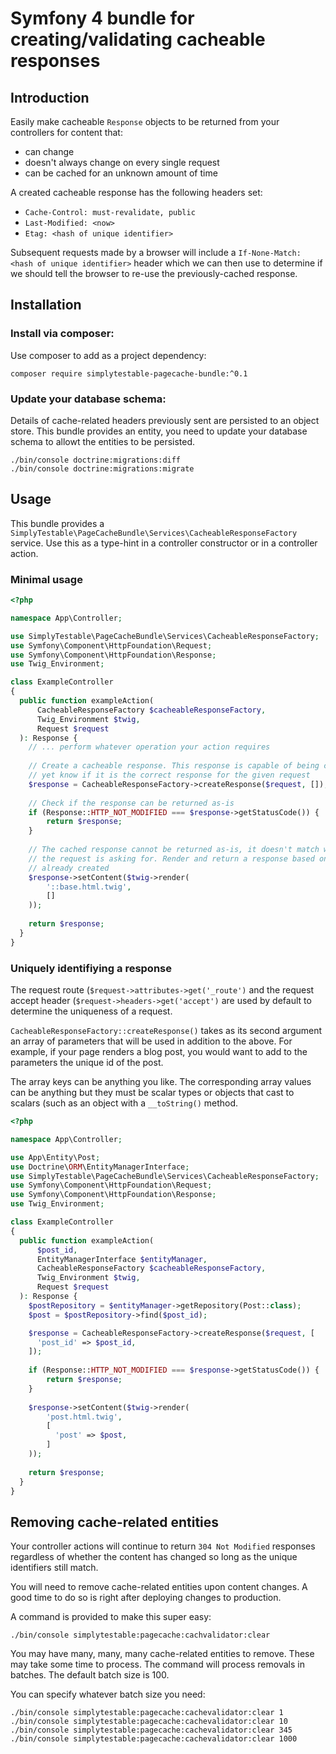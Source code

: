 # Symfony 4 bundle for creating/validating cacheable responses

## Introduction

Easily make cacheable `Response` objects to be returned from your controllers for content that:

- can change 
- doesn't always change on every single request
- can be cached for an unknown amount of time

A created cacheable response has the following headers set:

- `Cache-Control: must-revalidate, public`
- `Last-Modified: <now>`
- `Etag: <hash of unique identifier>`

Subsequent requests made by a browser will include a `If-None-Match: <hash of unique identifier>` header which we can then use to determine if we should tell the browser to re-use the previously-cached response.

## Installation

### Install via composer:

Use composer to add as a project dependency:

    composer require simplytestable-pagecache-bundle:^0.1

### Update your database schema:

Details of cache-related headers previously sent are persisted to an object store. This bundle provides an entity, you need to update your database schema to allowt the entities to be persisted.

    ./bin/console doctrine:migrations:diff
    ./bin/console doctrine:migrations:migrate

## Usage

This bundle provides a `SimplyTestable\PageCacheBundle\Services\CacheableResponseFactory` service. Use this as a type-hint in a controller constructor or in a controller action.

### Minimal usage

```php
<?php

namespace App\Controller;

use SimplyTestable\PageCacheBundle\Services\CacheableResponseFactory;
use Symfony\Component\HttpFoundation\Request;
use Symfony\Component\HttpFoundation\Response;
use Twig_Environment;

class ExampleController 
{
  public function exampleAction(
      CacheableResponseFactory $cacheableResponseFactory,
      Twig_Environment $twig,
      Request $request
  ): Response {
    // ... perform whatever operation your action requires
    
    // Create a cacheable response. This response is capable of being cached, but we don't
    // yet know if it is the correct response for the given request
    $response = CacheableResponseFactory->createResponse($request, []);
    
    // Check if the response can be returned as-is
    if (Response::HTTP_NOT_MODIFIED === $response->getStatusCode()) {
        return $response;
    }
    
    // The cached response cannot be returned as-is, it doesn't match what
    // the request is asking for. Render and return a response based on the response
    // already created
    $response->setContent($twig->render(
        '::base.html.twig',
        []
    ));
    
    return $response;
  }
}
```

### Uniquely identifiying a response

The request route (`$request->attributes->get('_route')` and the request accept header (`$request->headers->get('accept')` are used by default to determine the uniqueness of a request.

`CacheableResponseFactory::createResponse()` takes as its second argument an array of parameters that will be used in addition to the above. For example, if your page renders a blog post, you would want to add to the parameters the unique id of the post.

The array keys can be anything you like. The corresponding array values can be anything but they must be scalar types or objects that cast to scalars (such as an object with a `__toString()` method.

```php
<?php

namespace App\Controller;

use App\Entity\Post;
use Doctrine\ORM\EntityManagerInterface;
use SimplyTestable\PageCacheBundle\Services\CacheableResponseFactory;
use Symfony\Component\HttpFoundation\Request;
use Symfony\Component\HttpFoundation\Response;
use Twig_Environment;

class ExampleController 
{
  public function exampleAction(
      $post_id,
      EntityManagerInterface $entityManager,
      CacheableResponseFactory $cacheableResponseFactory,
      Twig_Environment $twig,
      Request $request
  ): Response {
    $postRepository = $entityManager->getRepository(Post::class);
    $post = $postRepository->find($post_id);

    $response = CacheableResponseFactory->createResponse($request, [
      'post_id' => $post_id,
    ]);
    
    if (Response::HTTP_NOT_MODIFIED === $response->getStatusCode()) {
        return $response;
    }
    
    $response->setContent($twig->render(
        'post.html.twig',
        [
          'post' => $post,
        ]
    ));
    
    return $response;
  }
}
```

## Removing cache-related entities

Your controller actions will continue to return `304 Not Modified` responses regardless of whether the content has changed so long as the unique identifiers still match.

You will need to remove cache-related entities upon content changes. A good time to do so is right after deploying changes to production.

A command is provided to make this super easy:

    ./bin/console simplytestable:pagecache:cachvalidator:clear
    
You may have many, many, many cache-related entities to remove. These may take some time to process. The command will process removals in batches. The default batch size is 100.

You can specify whatever batch size you need:

    ./bin/console simplytestable:pagecache:cachevalidator:clear 1
    ./bin/console simplytestable:pagecache:cachevalidator:clear 10
    ./bin/console simplytestable:pagecache:cachevalidator:clear 345
    ./bin/console simplytestable:pagecache:cachevalidator:clear 1000

